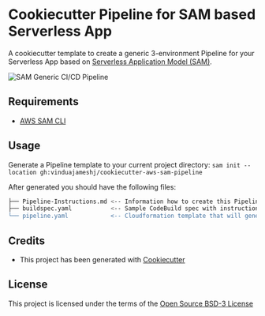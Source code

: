# Cookiecutter Pipeline for SAM based Serverless App

A cookiecutter template to create a generic 3-environment Pipeline for your Serverless App based on [Serverless Application Model (SAM)](https://github.com/awslabs/serverless-application-model).

![SAM Generic CI/CD Pipeline]({{cookiecutter.project_name}}/pipeline.png)

## Requirements

* [AWS SAM CLI](https://github.com/awslabs/aws-sam-cli)

## Usage

Generate a Pipeline template to your current project directory: `sam init --location gh:vinduajameshj/cookiecutter-aws-sam-pipeline` 

After generated you should have the following files:

```bash
├── Pipeline-Instructions.md <-- Information how to create this Pipeline
├── buildspec.yaml           <-- Sample CodeBuild spec with instructions on how to update it (in case you don't have one)
└── pipeline.yaml            <-- Cloudformation template that will generate this 3-environment pipeline
```

## Credits

* This project has been generated with [Cookiecutter](https://github.com/audreyr/cookiecutter)

## License

This project is licensed under the terms of the [Open Source BSD-3 License](/LICENSE)

